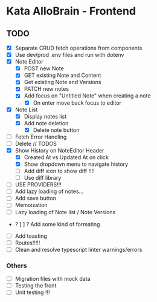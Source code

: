 # Kata AlloBrain - Frontend

## TODO

-   [x] Separate CRUD fetch operations from components
-   [x] Use dev/prod .env files and run with dotenv
-   [x] Note Editor
    -   [x] POST new Note
    -   [x] GET existing Note and Content
    -   [x] Get existing Note and Versions
    -   [x] PATCH new notes
    -   [x] Add focus on "Untitled Note" when creating a note
        -   [x] On enter move back focus to editor
-   [x] Note List
    -   [x] Display notes list
    -   [x] Add note deletion
        -   [x] Delete note button
-   [ ] Fetch Error Handling
-   [ ] Delete // TODOS
-   [x] Show History on NoteEditor Header
    -   [x] Created At vs Updated At on click
    -   [x] Show dropdown menu to navigate history
    -   [ ] Add diff icon to show diff !!!!
    -   [ ] Use diff library
-   [ ] USE PROVIDERS!!!
-   [ ] Add lazy loading of notes...
-   [ ] Add save button
-   [ ] Memoization
-   [ ] Lazy loading of Note list / Note Versions
-   ? [ ] ? Add some kind of formating
-   [ ] Add toasting
-   [ ] Routes!!!!!
-   [ ] Clean and resolve typescript linter warnings/errors

### Others

-   [ ] Migration files with mock data
-   [ ] Testing the front
-   [ ] Unit testing !!!

